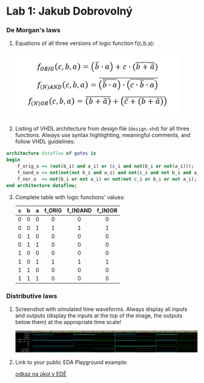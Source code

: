 # Lab 1: Jakub Dobrovolný

### De Morgan's laws

1. Equations of all three versions of logic function f(c,b,a):

   ![Logic function](zadani.png)

2. Listing of VHDL architecture from design file (`design.vhd`) for all three functions. Always use syntax highlighting, meaningful comments, and follow VHDL guidelines:

```vhdl
architecture dataflow of gates is
begin
    f_orig_o <= (not(b_i) and a_i) or (c_i and not(b_i or not(a_i)));
    f_nand_o <= not(not(not b_i and a_i) and not(c_i and not b_i and a_i));
    f_nor_o  <= not(b_i or not a_i) or not(not c_i or b_i or not a_i);
end architecture dataflow;
```

3. Complete table with logic functions' values:

   |**c**|**b**|**a**|**f_ORIG**|**f_(N)AND**|**f_(N)OR**|
   | :-: | :-: | :-: | :-: | :-: | :-: |
   |  0  |  0  |  0  |  0  |  0  |  0  |
   |  0  |  0  |  1  |  1  |  1  |  1  |
   |  0  |  1  |  0  |  0  |  0  |  0  |
   |  0  |  1  |  1  |  0  |  0  |  0  |
   |  1  |  0  |  0  |  0  |  0  |  0  |
   |  1  |  0  |  1  |  1  |  1  |  1  |
   |  1  |  1  |  0  |  0  |  0  |  0  |
   |  1  |  1  |  1  |  0  |  0  |  0  |

### Distributive laws

1. Screenshot with simulated time waveforms. Always display all inputs and outputs (display the inputs at the top of the image, the outputs below them) at the appropriate time scale!

   ![my figure](waveforms.png)

2. Link to your public EDA Playground example:

   [odkaz na úkol v EDĚ](https://www.edaplayground.com/x/qKpr)
